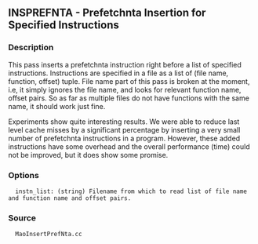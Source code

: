 ## INSPREFNTA - Prefetchnta Insertion for Specified Instructions ##

### Description ###
This pass inserts a prefetchnta instruction right before a list of specified instructions. Instructions are specified in a file as a list of (file name, function, offset) tuple. File name part of this pass is broken at the moment, i.e, it simply ignores the file name, and looks for relevant function name, offset pairs. So as far as multiple files do not have functions with the same name, it should work just fine.

Experiments show quite interesting results. We were able to reduce last level cache misses by a significant percentage by inserting a very small number of prefetchnta instructions in a program. However, these added instructions have some overhead and the overall performance (time) could not be improved, but it does show some promise.

### Options ###
```
  instn_list: (string) Filename from which to read list of file name and function name and offset pairs.
```
### Source ###
```
  MaoInsertPrefNta.cc
```